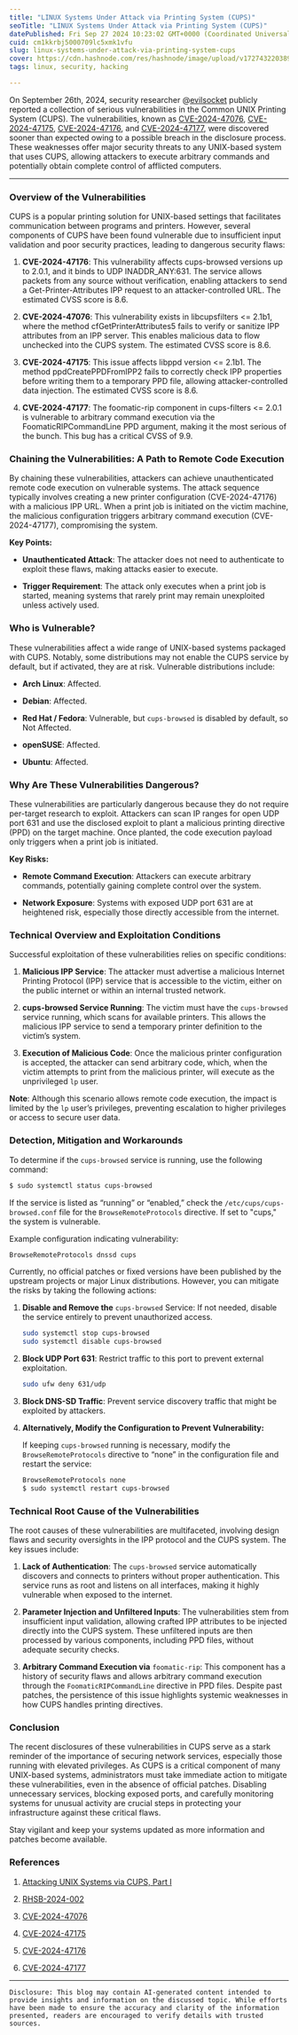 ```yaml
---
title: "LINUX Systems Under Attack via Printing System (CUPS)"
seoTitle: "LINUX Systems Under Attack via Printing System (CUPS)"
datePublished: Fri Sep 27 2024 10:23:02 GMT+0000 (Coordinated Universal Time)
cuid: cm1kkrbj5000709lc5xmk1vfu
slug: linux-systems-under-attack-via-printing-system-cups
cover: https://cdn.hashnode.com/res/hashnode/image/upload/v1727432203897/d6165091-fa48-4104-a267-dbd165e1b843.png
tags: linux, security, hacking

---
```


On September 26th, 2024, security researcher @[evilsocket](https://x.com/evilsocket) publicly reported a collection of serious vulnerabilities in the Common UNIX Printing System (CUPS). The vulnerabilities, known as [CVE-2024-47076](https://access.redhat.com/security/cve/CVE-2024-47076), [CVE-2024-47175](https://access.redhat.com/security/cve/CVE-2024-47175), [CVE-2024-47176](https://access.redhat.com/security/cve/CVE-2024-47176), and [CVE-2024-47177](https://access.redhat.com/security/cve/CVE-2024-47177), were discovered sooner than expected owing to a possible breach in the disclosure process. These weaknesses offer major security threats to any UNIX-based system that uses CUPS, allowing attackers to execute arbitrary commands and potentially obtain complete control of afflicted computers.

---

### **Overview of the Vulnerabilities**

CUPS is a popular printing solution for UNIX-based settings that facilitates communication between programs and printers. However, several components of CUPS have been found vulnerable due to insufficient input validation and poor security practices, leading to dangerous security flaws:

1. **CVE-2024-47176**: This vulnerability affects cups-browsed versions up to 2.0.1, and it binds to UDP INADDR\_ANY:631. The service allows packets from any source without verification, enabling attackers to send a Get-Printer-Attributes IPP request to an attacker-controlled URL. The estimated CVSS score is 8.6.
    
2. **CVE-2024-47076**: This vulnerability exists in libcupsfilters &lt;= 2.1b1, where the method cfGetPrinterAttributes5 fails to verify or sanitize IPP attributes from an IPP server. This enables malicious data to flow unchecked into the CUPS system. The estimated CVSS score is 8.6.
    
3. **CVE-2024-47175**: This issue affects libppd version &lt;= 2.1b1. The method ppdCreatePPDFromIPP2 fails to correctly check IPP properties before writing them to a temporary PPD file, allowing attacker-controlled data injection. The estimated CVSS score is 8.6.
    
4. **CVE-2024-47177**: The foomatic-rip component in cups-filters &lt;= 2.0.1 is vulnerable to arbitrary command execution via the FoomaticRIPCommandLine PPD argument, making it the most serious of the bunch. This bug has a critical CVSS of 9.9.
    

### **Chaining the Vulnerabilities: A Path to Remote Code Execution**

By chaining these vulnerabilities, attackers can achieve unauthenticated remote code execution on vulnerable systems. The attack sequence typically involves creating a new printer configuration (CVE-2024-47176) with a malicious IPP URL. When a print job is initiated on the victim machine, the malicious configuration triggers arbitrary command execution (CVE-2024-47177), compromising the system.

**Key Points:**

* **Unauthenticated Attack**: The attacker does not need to authenticate to exploit these flaws, making attacks easier to execute.
    
* **Trigger Requirement**: The attack only executes when a print job is started, meaning systems that rarely print may remain unexploited unless actively used.
    

### **Who is Vulnerable?**

These vulnerabilities affect a wide range of UNIX-based systems packaged with CUPS. Notably, some distributions may not enable the CUPS service by default, but if activated, they are at risk. Vulnerable distributions include:

* **Arch Linux**: Affected.
    
* **Debian**: Affected.
    
* **Red Hat / Fedora**: Vulnerable, but `cups-browsed` is disabled by default, so Not Affected.
    
* **openSUSE**: Affected.
    
* **Ubuntu**: Affected.
    

### **Why Are These Vulnerabilities Dangerous?**

These vulnerabilities are particularly dangerous because they do not require per-target research to exploit. Attackers can scan IP ranges for open UDP port 631 and use the disclosed exploit to plant a malicious printing directive (PPD) on the target machine. Once planted, the code execution payload only triggers when a print job is initiated.

**Key Risks:**

* **Remote Command Execution**: Attackers can execute arbitrary commands, potentially gaining complete control over the system.
    
* **Network Exposure**: Systems with exposed UDP port 631 are at heightened risk, especially those directly accessible from the internet.
    

### **Technical Overview and Exploitation Conditions**

Successful exploitation of these vulnerabilities relies on specific conditions:

1. **Malicious IPP Service**: The attacker must advertise a malicious Internet Printing Protocol (IPP) service that is accessible to the victim, either on the public internet or within an internal trusted network.
    
2. **cups-browsed Service Running**: The victim must have the `cups-browsed` service running, which scans for available printers. This allows the malicious IPP service to send a temporary printer definition to the victim’s system.
    
3. **Execution of Malicious Code**: Once the malicious printer configuration is accepted, the attacker can send arbitrary code, which, when the victim attempts to print from the malicious printer, will execute as the unprivileged `lp` user.
    

**Note**: Although this scenario allows remote code execution, the impact is limited by the `lp` user’s privileges, preventing escalation to higher privileges or access to secure user data.

### **Detection, Mitigation and Workarounds**

To determine if the `cups-browsed` service is running, use the following command:

```bash
$ sudo systemctl status cups-browsed
```

If the service is listed as “running” or “enabled,” check the `/etc/cups/cups-browsed.conf` file for the `BrowseRemoteProtocols` directive. If set to "cups," the system is vulnerable.

Example configuration indicating vulnerability:

```bash
BrowseRemoteProtocols dnssd cups
```

Currently, no official patches or fixed versions have been published by the upstream projects or major Linux distributions. However, you can mitigate the risks by taking the following actions:

1. **Disable and Remove the** `cups-browsed` Service: If not needed, disable the service entirely to prevent unauthorized access.
    
    ```bash
    sudo systemctl stop cups-browsed
    sudo systemctl disable cups-browsed
    ```
    
2. **Block UDP Port 631**: Restrict traffic to this port to prevent external exploitation.
    
    ```bash
    sudo ufw deny 631/udp
    ```
    
3. **Block DNS-SD Traffic**: Prevent service discovery traffic that might be exploited by attackers.
    
4. **Alternatively, Modify the Configuration to Prevent Vulnerability:**
    
    If keeping `cups-browsed` running is necessary, modify the `BrowseRemoteProtocols` directive to “none” in the configuration file and restart the service:
    
    ```bash
    BrowseRemoteProtocols none
    $ sudo systemctl restart cups-browsed
    ```
    

### **Technical Root Cause of the Vulnerabilities**

The root causes of these vulnerabilities are multifaceted, involving design flaws and security oversights in the IPP protocol and the CUPS system. The key issues include:

1. **Lack of Authentication**: The `cups-browsed` service automatically discovers and connects to printers without proper authentication. This service runs as root and listens on all interfaces, making it highly vulnerable when exposed to the internet.
    
2. **Parameter Injection and Unfiltered Inputs**: The vulnerabilities stem from insufficient input validation, allowing crafted IPP attributes to be injected directly into the CUPS system. These unfiltered inputs are then processed by various components, including PPD files, without adequate security checks.
    
3. **Arbitrary Command Execution via** `foomatic-rip`: This component has a history of security flaws and allows arbitrary command execution through the `FoomaticRIPCommandLine` directive in PPD files. Despite past patches, the persistence of this issue highlights systemic weaknesses in how CUPS handles printing directives.
    

### **Conclusion**

The recent disclosures of these vulnerabilities in CUPS serve as a stark reminder of the importance of securing network services, especially those running with elevated privileges. As CUPS is a critical component of many UNIX-based systems, administrators must take immediate action to mitigate these vulnerabilities, even in the absence of official patches. Disabling unnecessary services, blocking exposed ports, and carefully monitoring systems for unusual activity are crucial steps in protecting your infrastructure against these critical flaws.

Stay vigilant and keep your systems updated as more information and patches become available.

### References

1. [Attacking UNIX Systems via CUPS, Part I](https://www.evilsocket.net/2024/09/26/Attacking-UNIX-systems-via-CUPS-Part-I/)
    
2. [RHSB-2024-002](https://access.redhat.com/security/vulnerabilities/RHSB-2024-002#section--Affected-products)
    
3. [CVE-2024-47076](https://access.redhat.com/security/cve/CVE-2024-47076)
    
4. [CVE-2024-47175](https://access.redhat.com/security/cve/CVE-2024-47175)
    
5. [CVE-2024-47176](https://access.redhat.com/security/cve/CVE-2024-47176)
    
6. [CVE-2024-47177](https://access.redhat.com/security/cve/CVE-2024-47177)
    

---

`Disclosure: This blog may contain AI-generated content intended to provide insights and information on the discussed topic. While efforts have been made to ensure the accuracy and clarity of the information presented, readers are encouraged to verify details with trusted sources.`